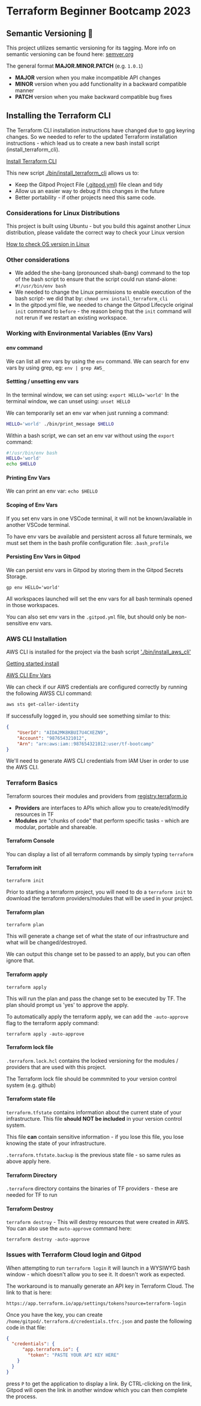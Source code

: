 # Terraform Beginner Bootcamp 2023

## Semantic Versioning :mage:

This project utilizes semantic versioning for its tagging. More info on semantic versioning can be found here: [semver.org](https://semver.org)

The general format **MAJOR.MINOR.PATCH** (e.g. `1.0.1`)

- **MAJOR** version when you make incompatible API changes
- **MINOR** version when you add functionality in a backward compatible manner
- **PATCH** version when you make backward compatible bug fixes


## Installing the Terraform CLI

The Terraform CLI installation instructions have changed due to gpg keyring changes. So we needed to refer to the updated Terraform installation instructions - which lead us to create a new bash install script (install_terraform_cli).

[Install Terraform CLI](https://developer.hashicorp.com/terraform/tutorials/aws-get-started/install-cli)

This new script [./bin/install_terraform_cli](./bin/install_terraform_cli) allows us to:
- Keep the Gitpod Project File ([.gitpod.yml](.gitpod.yml)) file clean and tidy
- Allow us an easier way to debug if this changes in the future
- Better portability - if other projects need this same code.

### Considerations for Linux Distributions

This project is built using Ubuntu - but you build this against another Linux distribution, please validate the correct way to check your Linux version 

[How to check OS version in Linux](https://www.cyberciti.biz/faq/how-to-check-os-version-in-linux-command-line)


### Other considerations
- We added the she-bang (pronounced shah-bang) command to the top of the bash script to ensure that the script could run stand-alone: `#!/usr/bin/env bash`
- We needed to change the Linux permissions to enable execution of the bash script- we did that by: `chmod u+x install_terraform_cli`
- In the gitpod.yml file, we needed to change the Gitpod Lifecycle original `init` command to `before` - the reason being that the `init` command will not rerun if we restart an existing workspace.

### Working with Environmental Variables (Env Vars)

#### env command

We can list all env vars by using the `env` command.
We can search for env vars by using grep, eg: `env | grep AWS_`

#### Settting / unsetting env vars

In the terminal window, we can set using: `export HELLO='world'`
In the terminal window, we can unset using: `unset HELLO`

We can temporarily set an env var when just running a command:
```sh
HELLO='world' ./bin/print_message $HELLO
```

Within a bash script, we can set an env var without using the `export` command:

```sh
#!/usr/bin/env bash
HELLO='world'
echo $HELLO
```

#### Printing Env Vars

We can print an env var: `echo $HELLO`

#### Scoping of Env Vars

If you set env vars in one VSCode terminal, it will not be known/available in another VSCode terminal.

To have env vars be available and persistent across all future terminals, we must set them in the bash profile configuration file: `.bash_profile`

#### Persisting Env Vars in Gitpod

We can persist env vars in Gitpod by storing them in the Gitpod Secrets Storage.

```
gp env HELLO='world'
```

All workspaces launched will set the env vars for all bash terminals opened in those workspaces.

You can also set env vars in the `.gitpod.yml` file, but should only be non-sensitive env vars.

### AWS CLI Installation

AWS CLI is installed for the project via the bash script ['./bin/install_aws_cli'](./bin/install_aws_cli)

[Getting started install](https://docs.aws.amazon.com/cli/latest/userguide/getting-started-install.html)

[AWS CLI Env Vars](https://docs.aws.amazon.com/cli/latest/userguide/cli-configure-envvars.html)

We can check if our AWS credentials are configured correctly by running the following AWSS CLI command:

```sh
aws sts get-caller-identity
```

If successfully logged in, you should see something similar to this:

```json
{
    "UserId": "AIDA2MK8KBUI7U4CXEZN9",
    "Account": "987654321012",
    "Arn": "arn:aws:iam::987654321012:user/tf-bootcamp"
}
```

We'll need to generate AWS CLI credentials from IAM User in order to use the AWS CLI.


### Terraform Basics

Terraform sources their modules and providers from [registry.terraform.io](registry.terraform.io)

- **Providers** are interfaces to APIs which allow you to create/edit/modify resources in TF
- **Modules** are "chunks of code" that perform specific tasks - which are modular, portable and shareable.

#### Terraform Console

You can display a list of all terraform commands by simply typing `terraform`

#### Terraform init

`terraform init`

Prior to starting a terraform project, you will need to do a `terraform init` to download the terraform providers/modules that will be used in your project.

#### Terraform plan

`terraform plan`

This will generate a change set of what the state of our infrastructure and what will be changed/destroyed.

We can output this change set to be passed to an apply, but you can often ignore that.

#### Terraform apply

`terraform apply`

This will run the plan and pass the change set to be executed by TF.  The plan should prompt us 'yes' to approve the apply.

To automatically apply the terraform apply, we can add the `-auto-approve` flag to the terraform apply command:

`terraform apply -auto-approve`

#### Terraform lock file

`.terraform.lock.hcl` contains the locked versioning for the modules / providers that are used with this project.

The Terraform lock file should be commmited to your version control system (e.g. github)


#### Terraform state file

`terraform.tfstate` contains information about the current state of your infrastructure.  This file **should NOT be included** in your version control system.

This file **can** contain sensitive information - if you lose this file, you lose knowing the state of your infrastructure.

`.terraform.tfstate.backup` is the previous state file - so same rules as above apply here.

#### Terraform Directory

`.terraform` directory contains the binaries of TF providers - these are needed for TF to run


#### Terraform Destroy

`terraform destroy` - This will destroy resources that were created in AWS. You can also use the `auto-approve` command here:

`terraform destroy -auto-approve`


### Issues with Terraform Cloud login and Gitpod

When attempting to run `terraform login` it will launch in a WYSIWYG bash window - which doesn't allow you to see it.  It doesn't work as expected.

The workaround is to manually generate an API key in Terraform Cloud. The link to that is here:

```
https://app.terraform.io/app/settings/tokens?source=terraform-login
```

Once you have the key, you can create `/home/gitpod/.terraform.d/credentials.tfrc.json` and paste the following code in that file:

```json
{
  "credentials": {
      "app.terraform.io": {
        "token": "PASTE YOUR API KEY HERE"
    }
  }
}
```


press `P` to get the application to display a link.  By CTRL-clicking on the link, Gitpod will open the link in another window which you can then complete the process.
